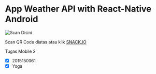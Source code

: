 # App Weather API with React-Native Android
![Scan Disini](https://github.com/yogaagoy/api_weather/blob/master/qrcode.png)

Scan QR Code diatas atau klik [SNACK.IO](https://snack.expo.io/@yoga1197/api_weather)

Tugas Mobile 2
- [x] 2015150061
- [x] Yoga
